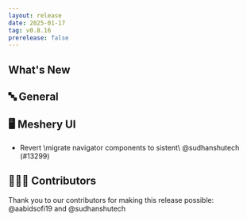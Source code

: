 ```yaml
---
layout: release
date: 2025-01-17
tag: v0.8.16
prerelease: false
---
```


## What's New
## 🔤 General
## 🖥 Meshery UI

- Revert \migrate navigator components to sistent\ @sudhanshutech (#13299)

## 👨🏽‍💻 Contributors

Thank you to our contributors for making this release possible:
@aabidsofi19 and @sudhanshutech

